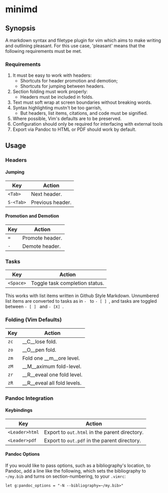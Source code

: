 minimd
=======

Synopsis
---------
A markdown syntax and filetype plugin for vim which aims to make writing and outlining pleasant.  For this use case, 'pleasant' means that the following requirements must be met.

### Requirements
1. It must be easy to work with headers:
    - Shortcuts for header promotion and demotion;
    - Shortcuts for jumping between headers.
2. Section folding must work properly:
    - Headers must be included in folds.
3. Text must soft wrap at screen boundaries without breaking words.
4. Syntax highlighting mustn't be too garrish,
    - But headers, list items, citations, and code must be signified.
5. Where possible, Vim's defaults are to be preserved.
6. Configuration should only be required for interfacing with external tools
7. Export via Pandoc to HTML or PDF should work by default.

Usage
-----

### Headers
#### Jumping
| Key        | Action           |
| ---------- | -----------------|
| `<Tab>`    | Next header.     |
| `S-<Tab>`  | Previous header. |

#### Promotion and Demotion
| Key |  Action         |
| --- | ----------------|
| `=` | Promote header. |
| `-` | Demote header.  |


### Tasks
| Key      |  Action                        |
| -------- | ------------------------------ |
| `<Space>` | Toggle task completion status. |

This works with list items written in Github Style Markdown.  Unnumbered list items are converted to tasks as in `- ` to `- [ ] `, and tasks are toggled between `- [ ] ` and `- [X] `.

### Folding (Vim Defaults)
| Key     |       Action                  |
| ------- | ----------------------------- |
| `zc`    |       __C__lose fold.             |
| `zo`    |       __O__pen fold.              |
| `zm`    |       Fold one __m__ore level.    |
| `zM`    |       __M__aximum fold-level.     |
| `zr`    |       __R__eveal one fold level.  |
| `zR`    |       __R__eveal all fold levels. |

### Pandoc Integration
#### Keybindings
| Key            | Action                                        |
| -------------- | --------------------------------------------- |
| `<Leader>html` | Export to `out.html` in the parent directory. |
| `<Leader>pdf`  | Export to `out.pdf` in the parent directory.  |

#### Pandoc Options
If you would like to pass options, such as a bibliography's location, to Pandoc, add a line like the following, which sets the bibliography to `~/my.bib` and turns on section-numbering, to your `.vimrc`:

    let g:pandoc_options = "-N --bibliography=~/my.bib>"
